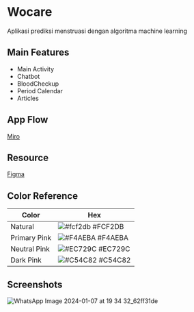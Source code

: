 
# Wocare
Aplikasi prediksi menstruasi dengan algoritma machine learning


## Main Features

- Main Activity
- Chatbot
- BloodCheckup
- Period Calendar
- Articles

## App Flow
[Miro](https://www.figma.com/file/ExR5YWjbJ0nJGUw1h2Yiq7/HackFest-2024?type=design&node-id=0%3A1&mode=design&t=o61FqDRWK36r8oBU-1)


## Resource

[Figma](https://www.figma.com/file/ExR5YWjbJ0nJGUw1h2Yiq7/HackFest-2024?type=design&node-id=0%3A1&mode=design&t=o61FqDRWK36r8oBU-1)

## Color Reference

| Color             | Hex                                                                |
| ----------------- | ------------------------------------------------------------------ |
| Natural | ![#fcf2db](https://via.placeholder.com/10/fcf2db?text=+) #FCF2DB |
| Primary Pink | ![#F4AEBA](https://via.placeholder.com/10/F4AEBA?text=+) #F4AEBA |
| Neutral Pink | ![#EC729C](https://via.placeholder.com/10/EC729C?text=+) #EC729C |
| Dark Pink | ![#C54C82](https://via.placeholder.com/10/C54C82?text=+) #C54C82 |


## Screenshots

![WhatsApp Image 2024-01-07 at 19 34 32_62ff31de](https://github.com/theboysshackfast/wocare/assets/107613389/37bbbcf6-3df1-4138-a61e-0ec2049489a9)

